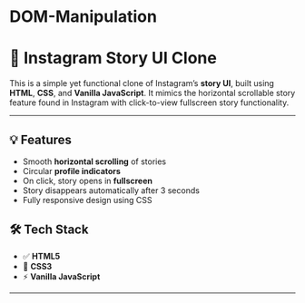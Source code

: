 # DOM-Manipulation
# 📸 Instagram Story UI Clone

This is a simple yet functional clone of Instagram’s **story UI**, built using **HTML**, **CSS**, and **Vanilla JavaScript**. It mimics the horizontal scrollable story feature found in Instagram with click-to-view fullscreen story functionality.



---

## 💡 Features

- Smooth **horizontal scrolling** of stories
- Circular **profile indicators**
- On click, story opens in **fullscreen**
- Story disappears automatically after 3 seconds
- Fully responsive design using CSS



## 🛠️ Tech Stack

- ✅ **HTML5**
- 🎨 **CSS3**
- ⚡ **Vanilla JavaScript**

---



